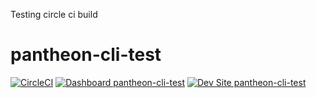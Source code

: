 
Testing circle ci build
# pantheon-cli-test

[![CircleCI](https://circleci.com/gh/sajalt5/pantheon-cli-test.svg?style=shield)](https://circleci.com/gh/sajalt5/pantheon-cli-test)
[![Dashboard pantheon-cli-test](https://img.shields.io/badge/dashboard-pantheon_cli_test-yellow.svg)](https://dashboard.pantheon.io/sites/92c38ac5-0c42-4bab-930c-a1773b80c2c3#dev/code)
[![Dev Site pantheon-cli-test](https://img.shields.io/badge/site-pantheon_cli_test-blue.svg)](http://dev-pantheon-cli-test.pantheonsite.io/)
